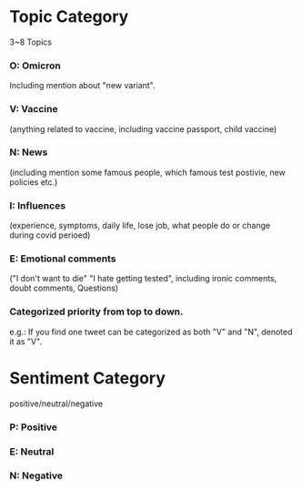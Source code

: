 # Topic Category
3~8 Topics

### O: Omicron
Including mention about "new variant".

### V: Vaccine 
(anything related to vaccine, including vaccine passport, child vaccine)

### N: News 
(including mention some famous people, which famous test postivie, new policies etc.)

### I: Influences 
(experience, symptoms, daily life, lose job, what people do or change during covid perioed)

### E: Emotional comments 
("I don't want to die" "I hate getting tested", including ironic comments, doubt comments, Questions)


### Categorized priority from top to down. 

e.g.: If you find one tweet can be categorized as both
"V" and "N", denoted it as "V".


# Sentiment Category
positive/neutral/negative

### P: Positive

### E: Neutral

### N: Negative


